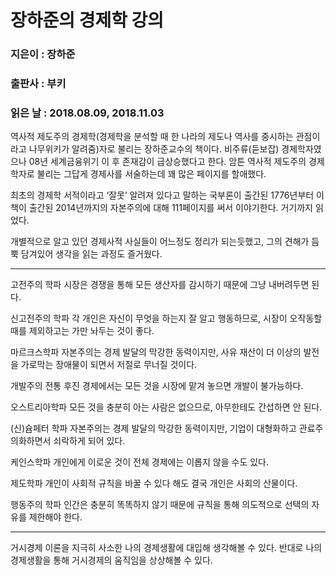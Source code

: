 # 장하준의 경제학 강의
### 지은이 : 장하준
### 출판사 : 부키
### 읽은 날 : 2018.08.09, 2018.11.03

역사적 제도주의 경제학(경제학을 분석할 때 한 나라의 제도나 역사를 중시하는 관점이라고 나무위키가 알려줌)자로 불리는 장하준교수의 책이다. 비주류(듣보잡) 경제학자였으나 08년 세계금융위기 이 후 존재감이 급상승했다고 한다. 암튼 역사적 제도주의 경제학자로 불리는 그답게 경제사를 서술하는데 꽤 많은 페이지를 할애했다.

최초의 경제학 서적이라고 ‘잘못’ 알려져 있다고 말하는 국부론이 출간된 1776년부터 이 책이 출간된 2014년까지의 자본주의에 대해 111페이지를 써서 이야기한다. 거기까지 읽었다.

개별적으로 알고 있던 경제사적 사실들이 어느정도 정리가 되는듯했고, 그의 견해가 듬뿍 담겨있어 생각을 읽는 과정도 즐거웠다.

-----------------------------------------------
고전주의 학파
시장은 경쟁을 통해 모든 생산자를 감시하기 때문에 그냥 내버려두면 된다.

신고전주의 학파
각 개인은 자신이 무엇을 하는지 잘 알고 행동하므로, 시장이 오작동할 때를 제외하고는 가만 놔두는 것이 좋다.

마르크스학파
자본주의는 경제 발달의 막강한 동력이지만, 사유 재산이 더 이상의 발전을 가로막는 장애물이 되면서 저절로 무너질 것이다.

개발주의 전통
후진 경제에서는 모든 것을 시장에 맡겨 놓으면 개발이 불가능하다.

오스트리아학파
모든 것을 충분히 아는 사람은 없으므로, 아무한테도 간섭하면 안 된다.

(신)슘페터 학파
자본주의는 경제 발달의 막강한 동력이지만, 기업이 대형화하고 관료주의화하면서 쇠락하게 되어 있다.

케인스학파
개인에게 이로운 것이 전체 경제에는 이롭지 않을 수도 있다.

제도학파
개인이 사회적 규칙을 바꿀 수 있다 해도 결국 개인은 사회의 산물이다.

행동주의 학파
인간은 충분히 똑똑하지 않기 때문에 규칙을 통해 의도적으로 선택의 자유를 제한해야 한다.

---------------------------------------------------

거시경제 이론을 지극히 사소한 나의 경제생활에 대입해 생각해볼 수 있다. 반대로 나의 경제생활을 통해 거시경제의 움직임을 상상해볼 수 있다.

